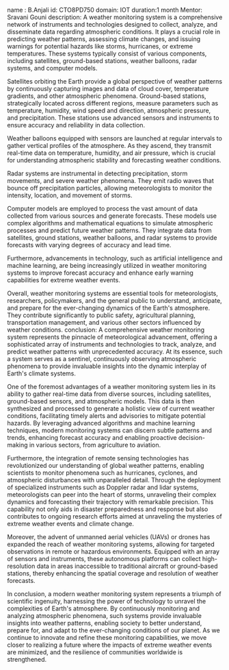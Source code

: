 name : B.Anjali
id: CTO8PD750
domain: IOT
duration:1 month
Mentor: Sravani Gouni
description:
A weather monitoring system is a comprehensive network of instruments and technologies designed to collect, analyze, and disseminate data regarding atmospheric conditions. It plays a crucial role in predicting weather patterns, assessing climate changes, and issuing warnings for potential hazards like storms, hurricanes, or extreme temperatures. These systems typically consist of various components, including satellites, ground-based stations, weather balloons, radar systems, and computer models.

Satellites orbiting the Earth provide a global perspective of weather patterns by continuously capturing images and data of cloud cover, temperature gradients, and other atmospheric phenomena. Ground-based stations, strategically located across different regions, measure parameters such as temperature, humidity, wind speed and direction, atmospheric pressure, and precipitation. These stations use advanced sensors and instruments to ensure accuracy and reliability in data collection.

Weather balloons equipped with sensors are launched at regular intervals to gather vertical profiles of the atmosphere. As they ascend, they transmit real-time data on temperature, humidity, and air pressure, which is crucial for understanding atmospheric stability and forecasting weather conditions.

Radar systems are instrumental in detecting precipitation, storm movements, and severe weather phenomena. They emit radio waves that bounce off precipitation particles, allowing meteorologists to monitor the intensity, location, and movement of storms.

Computer models are employed to process the vast amount of data collected from various sources and generate forecasts. These models use complex algorithms and mathematical equations to simulate atmospheric processes and predict future weather patterns. They integrate data from satellites, ground stations, weather balloons, and radar systems to provide forecasts with varying degrees of accuracy and lead time.

Furthermore, advancements in technology, such as artificial intelligence and machine learning, are being increasingly utilized in weather monitoring systems to improve forecast accuracy and enhance early warning capabilities for extreme weather events.

Overall, weather monitoring systems are essential tools for meteorologists, researchers, policymakers, and the general public to understand, anticipate, and prepare for the ever-changing dynamics of the Earth's atmosphere. They contribute significantly to public safety, agricultural planning, transportation management, and various other sectors influenced by weather conditions.
conclusion:
A comprehensive weather monitoring system represents the pinnacle of meteorological advancement, offering a sophisticated array of instruments and technologies to track, analyze, and predict weather patterns with unprecedented accuracy. At its essence, such a system serves as a sentinel, continuously observing atmospheric phenomena to provide invaluable insights into the dynamic interplay of Earth's climate systems.

One of the foremost advantages of a weather monitoring system lies in its ability to gather real-time data from diverse sources, including satellites, ground-based sensors, and atmospheric models. This data is then synthesized and processed to generate a holistic view of current weather conditions, facilitating timely alerts and advisories to mitigate potential hazards. By leveraging advanced algorithms and machine learning techniques, modern monitoring systems can discern subtle patterns and trends, enhancing forecast accuracy and enabling proactive decision-making in various sectors, from agriculture to aviation.

Furthermore, the integration of remote sensing technologies has revolutionized our understanding of global weather patterns, enabling scientists to monitor phenomena such as hurricanes, cyclones, and atmospheric disturbances with unparalleled detail. Through the deployment of specialized instruments such as Doppler radar and lidar systems, meteorologists can peer into the heart of storms, unraveling their complex dynamics and forecasting their trajectory with remarkable precision. This capability not only aids in disaster preparedness and response but also contributes to ongoing research efforts aimed at unraveling the mysteries of extreme weather events and climate change.

Moreover, the advent of unmanned aerial vehicles (UAVs) or drones has expanded the reach of weather monitoring systems, allowing for targeted observations in remote or hazardous environments. Equipped with an array of sensors and instruments, these autonomous platforms can collect high-resolution data in areas inaccessible to traditional aircraft or ground-based stations, thereby enhancing the spatial coverage and resolution of weather forecasts.

In conclusion, a modern weather monitoring system represents a triumph of scientific ingenuity, harnessing the power of technology to unravel the complexities of Earth's atmosphere. By continuously monitoring and analyzing atmospheric phenomena, such systems provide invaluable insights into weather patterns, enabling society to better understand, prepare for, and adapt to the ever-changing conditions of our planet. As we continue to innovate and refine these monitoring capabilities, we move closer to realizing a future where the impacts of extreme weather events are minimized, and the resilience of communities worldwide is strengthened.






